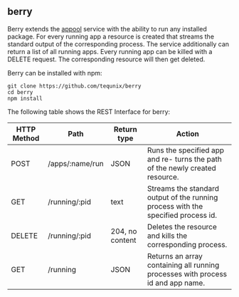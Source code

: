 berry
-----

Berry extends the [appool](https://github.com/tequnix/appool) service 
with the ability to run any installed
package. For every running app a resource is created that streams the
standard output of the corresponding process. The service additionally
can return a list of all running apps. Every running app can be killed
with a DELETE request. The corresponding resource will then get deleted.

Berry can be installed with npm:

    git clone https://github.com/tequnix/berry
    cd berry
    npm install

The following table shows the REST Interface for berry:

HTTP Method | Path | Return type | Action
------------|------|-------------|--------
POST        | /apps/:name/run | JSON | Runs the specified app and re- turns the path of the newly created resource.
GET         | /running/:pid   | text | Streams the standard output of the running process with the specified process id.
DELETE      | /running/:pid   | 204, no content | Deletes the resource and kills the corresponding process.
GET         | /running        | JSON    | Returns an array containing all running processes with process id and app name.
